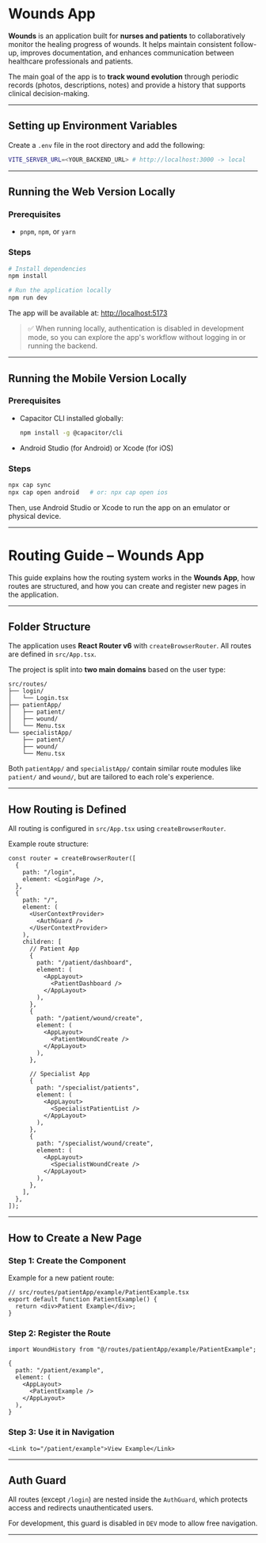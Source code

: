 # Wounds App

**Wounds** is an application built for **nurses and patients** to collaboratively monitor the healing progress of wounds. It helps maintain consistent follow-up, improves documentation, and enhances communication between healthcare professionals and patients.

The main goal of the app is to **track wound evolution** through periodic records (photos, descriptions, notes) and provide a history that supports clinical decision-making.

---

## Setting up Environment Variables

Create a `.env` file in the root directory and add the following:

```bash
VITE_SERVER_URL=<YOUR_BACKEND_URL> # http://localhost:3000 -> local
```

---

## Running the Web Version Locally

### Prerequisites
- `pnpm`, `npm`, or `yarn`

### Steps
```bash
# Install dependencies
npm install

# Run the application locally
npm run dev
```

The app will be available at: [http://localhost:5173](http://localhost:5173)

> ✅ When running locally, authentication is disabled in development mode, so you can explore the app's workflow without logging in or running the backend.

---

## Running the Mobile Version Locally

### Prerequisites
- Capacitor CLI installed globally:  
  ```bash
  npm install -g @capacitor/cli
  ```
- Android Studio (for Android) or Xcode (for iOS)

### Steps
```bash
npx cap sync
npx cap open android   # or: npx cap open ios
```

Then, use Android Studio or Xcode to run the app on an emulator or physical device.

---

# Routing Guide – Wounds App

This guide explains how the routing system works in the **Wounds App**, how routes are structured, and how you can create and register new pages in the application.

---

## Folder Structure

The application uses **React Router v6** with `createBrowserRouter`. All routes are defined in `src/App.tsx`.

The project is split into **two main domains** based on the user type:

```
src/routes/
├── login/
│   └── Login.tsx
├── patientApp/
│   ├── patient/
│   ├── wound/
│   └── Menu.tsx
└── specialistApp/
    ├── patient/
    ├── wound/
    └── Menu.tsx
```

Both `patientApp/` and `specialistApp/` contain similar route modules like `patient/` and `wound/`, but are tailored to each role's experience.

---

## How Routing is Defined

All routing is configured in `src/App.tsx` using `createBrowserRouter`.

Example route structure:

```tsx
const router = createBrowserRouter([
  {
    path: "/login",
    element: <LoginPage />,
  },
  {
    path: "/",
    element: (
      <UserContextProvider>
        <AuthGuard />
      </UserContextProvider>
    ),
    children: [
      // Patient App
      {
        path: "/patient/dashboard",
        element: (
          <AppLayout>
            <PatientDashboard />
          </AppLayout>
        ),
      },
      {
        path: "/patient/wound/create",
        element: (
          <AppLayout>
            <PatientWoundCreate />
          </AppLayout>
        ),
      },

      // Specialist App
      {
        path: "/specialist/patients",
        element: (
          <AppLayout>
            <SpecialistPatientList />
          </AppLayout>
        ),
      },
      {
        path: "/specialist/wound/create",
        element: (
          <AppLayout>
            <SpecialistWoundCreate />
          </AppLayout>
        ),
      },
    ],
  },
]);
```

---

## How to Create a New Page

### Step 1: Create the Component

Example for a new patient route:

```tsx
// src/routes/patientApp/example/PatientExample.tsx
export default function PatientExample() {
  return <div>Patient Example</div>;
}
```

### Step 2: Register the Route

```tsx
import WoundHistory from "@/routes/patientApp/example/PatientExample";

{
  path: "/patient/example",
  element: (
    <AppLayout>
      <PatientExample />
    </AppLayout>
  ),
}
```

### Step 3: Use it in Navigation

```tsx
<Link to="/patient/example">View Example</Link>
```

---

## Auth Guard

All routes (except `/login`) are nested inside the `AuthGuard`, which protects access and redirects unauthenticated users.

For development, this guard is disabled in `DEV` mode to allow free navigation.

---
